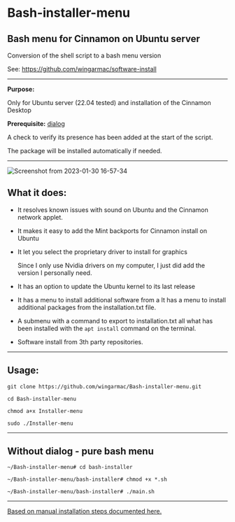 # Bash-installer-menu
Bash menu for Cinnamon on Ubuntu server
---
Conversion of the shell script to a bash menu version

See: https://github.com/wingarmac/software-install

- - - 


**Purpose:**

Only for Ubuntu server (22.04 tested) and installation of the Cinnamon Desktop

**Prerequisite:** [dialog](https://launchpad.net/ubuntu/+source/dialog)

A check to verify its presence has been added at the start of the script. 

The package will be installed automatically if needed.

- - -

![Screenshot from 2023-01-30 16-57-34](https://user-images.githubusercontent.com/78303089/215549331-f3c7dd01-08d0-4018-8866-e061fe7fb981.png)

What it does:
---
- It resolves known issues with sound on Ubuntu and the Cinnamon network applet.
- It makes it easy to add the Mint backports for Cinnamon install on Ubuntu
- It let you select the proprietary driver to install for graphics

  Since I only use Nvidia drivers on my computer, I just did add the version I personally need.

- It has an option to update the Ubuntu kernel to its last release
- It has a menu to install additional software from a It has a menu to install additional packages from the installation.txt file. 
- A submenu with a command to export to installation.txt all what has been installed with the `apt install` command on the terminal.
- Software install from 3th party repositories.

- - -
**Usage:**
---

`git clone https://github.com/wingarmac/Bash-installer-menu.git`

`cd Bash-installer-menu`

`chmod a+x Installer-menu`

`sudo ./Installer-menu`

- - -
**Without dialog - pure bash menu**
---

`~/Bash-installer-menu# cd bash-installer`

`~/Bash-installer-menu/bash-installer# chmod +x *.sh`

`~/Bash-installer-menu/bash-installer# ./main.sh`

- - -
[Based on manual installation steps documented here.](https://docs.google.com/document/d/1jPKWW9_efIwWNrUAVw1k8QBPWEM6sSRdjG1YeyKL_Dc/edit?usp=sharing)



 

